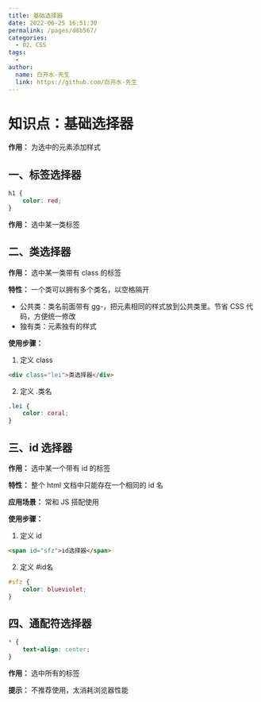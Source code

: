 ```yaml
---
title: 基础选择器
date: 2022-06-25 16:51:30
permalink: /pages/d8b567/
categories:
  - 02、CSS
tags:
  - 
author: 
  name: 白开水-先生
  link: https://github.com/白开水-先生
---
```

# 知识点：基础选择器

**作用：** 为选中的元素添加样式

## 一、标签选择器

```css
h1 {
    color: red;
}
```

**作用：** 选中某一类标签

## 二、类选择器

**作用：** 选中某一类带有 class 的标签

**特性：** 一个类可以拥有多个类名，以空格隔开
   - 公共类：类名前面带有 gg-，把元素相同的样式放到公共类里。节省 CSS 代码，方便统一修改
   - 独有类：元素独有的样式

**使用步骤：**
1. 定义 class
```html
<div class="lei">类选择器</div>
```
2. 定义 .类名
```css
.lei {
    color: coral;
}
```



## 三、id 选择器

**作用：** 选中某一个带有 id 的标签

**特性：** 整个 html 文档中只能存在一个相同的 id 名

**应用场景：** 常和 JS 搭配使用

**使用步骤：**
1. 定义 id
```html
<span id="sfz">id选择器</span>
```
2. 定义 #id名
```css
#sfz {
    color: blueviolet;
}
```

## 四、通配符选择器

```css
* {
    text-align: center;
}
```

**作用：** 选中所有的标签

**提示：** 不推荐使用，太消耗浏览器性能